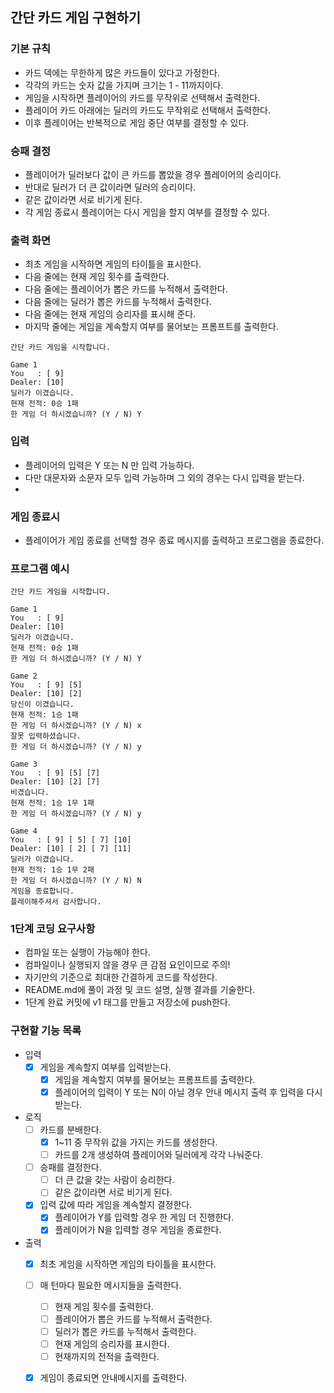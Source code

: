## 간단 카드 게임 구현하기 


### 기본 규칙

- 카드 덱에는 무한하게 많은 카드들이 있다고 가정한다.
- 각각의 카드는 숫자 값을 가지며 크기는 1 - 11까지이다.
- 게임을 시작하면 플레이어의 카드를 무작위로 선택해서 출력한다.
- 플레이어 카드 아래에는 딜러의 카드도 무작위로 선택해서 출력한다.
- 이후 플레이어는 반복적으로 게임 중단 여부를 결정할 수 있다.

### 승패 결정

- 플레이어가 딜러보다 값이 큰 카드를 뽑았을 경우 플레이어의 승리이다.
- 반대로 딜러가 더 큰 값이라면 딜러의 승리이다.
- 같은 값이라면 서로 비기게 된다.
- 각 게임 종료시 플레이어는 다시 게임을 할지 여부를 결정할 수 있다.

### 출력 화면

- 최초 게임을 시작하면 게임의 타이틀을 표시한다.
- 다음 줄에는 현재 게임 횟수를 출력한다.
- 다음 줄에는 플레이어가 뽑은 카드를 누적해서 출력한다.
- 다음 줄에는 딜러가 뽑은 카드를 누적해서 출력한다.
- 다음 줄에는 현재 게임의 승리자를 표시해 준다.
- 마지막 줄에는 게임을 계속할지 여부를 물어보는 프롬프트를 출력한다.

```
간단 카드 게임을 시작합니다.

Game 1
You   : [ 9]
Dealer: [10]
딜러가 이겼습니다.
현재 전적: 0승 1패
한 게임 더 하시겠습니까? (Y / N) Y
```

### 입력

- 플레이어의 입력은 Y 또는 N 만 입력 가능하다.
- 다만 대문자와 소문자 모두 입력 가능하며 그 외의 경우는 다시 입력을 받는다.
- 
### 게임 종료시

- 플레이어가 게임 종료를 선택할 경우 종료 메시지를 출력하고 프로그램을 종료한다.

### 프로그램 예시

```
간단 카드 게임을 시작합니다.

Game 1
You   : [ 9]
Dealer: [10]
딜러가 이겼습니다.
현재 전적: 0승 1패
한 게임 더 하시겠습니까? (Y / N) Y

Game 2
You   : [ 9] [5]
Dealer: [10] [2]
당신이 이겼습니다.
현재 전적: 1승 1패
한 게임 더 하시겠습니까? (Y / N) x
잘못 입력하셨습니다.
한 게임 더 하시겠습니까? (Y / N) y

Game 3
You   : [ 9] [5] [7]
Dealer: [10] [2] [7]
비겼습니다.
현재 전적: 1승 1무 1패
한 게임 더 하시겠습니까? (Y / N) y

Game 4
You   : [ 9] [ 5] [ 7] [10]
Dealer: [10] [ 2] [ 7] [11]
딜러가 이겼습니다.
현재 전적: 1승 1무 2패
한 게임 더 하시겠습니까? (Y / N) N
게임을 종료합니다.
플레이해주셔서 감사합니다.
```

### 1단계 코딩 요구사항

- 컴파일 또는 실행이 가능해야 한다.
- 컴파일이나 실행되지 않을 경우 큰 감점 요인이므로 주의!
- 자기만의 기준으로 최대한 간결하게 코드를 작성한다.
- README.md에 풀이 과정 및 코드 설명, 실행 결과를 기술한다.
- 1단계 완료 커밋에 v1 태그를 만들고 저장소에 push한다.


### 구현할 기능 목록
- 입력
  - [x] 게임을 계속할지 여부를 입력받는다.
    - [x] 게임을 계속할지 여부를 물어보는 프롬프트를 출력한다.
    - [x] 플레이어의 입력이 Y 또는 N이 아닐 경우 안내 메시지 출력 후 입력을 다시 받는다.

- 로직
  - [ ] 카드를 분배한다.
    - [x] 1~11 중 무작위 값을 가지는 카드를 생성한다.
    - [ ] 카드를 2개 생성하여 플레이어와 딜러에게 각각 나눠준다.
  - [ ] 승패를 결정한다.
    - [ ] 더 큰 값을 갖는 사람이 승리한다.
    - [ ] 같은 값이라면 서로 비기게 된다.
  - [x] 입력 값에 따라 게임을 계속할지 결정한다.
    - [x] 플레이어가 Y를 입력할 경우 한 게임 더 진행한다.
    - [x] 플레이어가 N을 입력할 경우 게임을 종료한다.
- 출력
  - [x] 최초 게임을 시작하면 게임의 타이틀을 표시한다.
  - [ ] 매 턴마다 필요한 메시지들을 출력한다.
    - [ ] 현재 게임 횟수를 출력한다.
    - [ ] 플레이어가 뽑은 카드를 누적해서 출력한다.
    - [ ] 딜러가 뽑은 카드를 누적해서 출력한다.
    - [ ] 현재 게임의 승리자를 표시한다.
    - [ ] 현재까지의 전적을 출력한다.
  - [x] 게임이 종료되면 안내메시지를 출력한다.
  